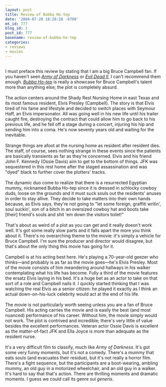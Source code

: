 ```yaml
---
layout: post
title: Review of Bubba Ho-tep
date: '2004-07-28 18:20:28 -0700'
mt_id: 777
blog_id: 1
post_id: 777
basename: review-of-bubba-ho-tep
categories:
- reviews
- movies
---
```

<br />I must preface this review by stating that I am a big Bruce Campbell fan. If you haven't seen <a href="http://www.amazon.com/exec/obidos/ASIN/B0000844IT/bbrown-20/ref=nosim/" title="Amazon link"><cite>Army of Darkness</cite></a> or <a href="http://www.amazon.com/exec/obidos/ASIN/6305841861/bbrown-20/ref=nosim/"><cite>Evil Dead II</cite></a>, I can't recommend them enough. <a href="http://www.amazon.com/exec/obidos/ASIN/B0001LQJMQ/bbrown-20/ref=nosim/" title="Amazon link"><cite>Bubba Ho-tep</cite></a> is really a showcase for Bruce Campbell's talent more than anything else; the plot is completely absurd.<br /><br />The action centers around the Shady Rest Nursing Home in east Texas and its most famous resident, Elvis Presley (Campbell). The story is that Elvis tired of his fame and lifestyle and decided to switch places with Seymour Haff, an Elvis impersonator. All was going well in his new life until his trailer caught fire, destroying the contract that could allow him to go back to his previous life, and he fell off a stage during a concert, injuring his hip and sending him into a coma. He's now seventy years old and waiting for the inevitable.<br /><br />Strange things are afoot at the nursing home as resident after resident dies. The staff, of course, sees nothing strange in these events since the patients are basically transients as far as they're concerned. Elvis and his friend John F. Kennedy (Ossie Davis) aim to get to the bottom of things. JFK was sequestered in this rest home after the staged assassination and was "dyed" black to further cover the plotters' tracks.<br /><br />The dynamic duo come to realize that there is a resurrected Egyptian mummy, nicknamed Bubba Ho-tep since it is dressed in schlocky cowboy duds, loose on the grounds and it must suck souls out the residents' anuses in order to stay allive. They decide to take matters into their own hands because, as Elvis says, they're not going to "let some foreign, graffiti writin', soul suckin', son of a bitch in an oversized cowboy hat and boots take [their] friend's souls and shit 'em down the visitors toilet!"<br /><br />That's about as weird of a plot as you can get and it really doesn't work well. It's got some really slow parts and it falls apart the more you think about it. There's no overarching theme to the movie: it's simply a vehicle for Bruce Campbell. I'm sure the producer and director would disagree, but that's about the only thing this movie has going for it.<br /><br />Campbell is at his acting best here. He's playing a 70-year-old geezer who thinks&#x2014;and probably is as far as the movie goes&#x2014;he's Elvis Presley. Most of the movie consists of him meandering around hallways in his walker contemplating what his life has become. Fully a third of the movie features the ersatz Elvis laying in his bed. It's a huge bet as an actor to take on that sort of a role and Campbell nails it. I quickly started thinking that I was watching the real Elvis as a senior citizen: he played it exactly as I think an actual down-on-his-luck celebrity would act at the end of his life.<br /><br />The movie is not particularly worth seeing unless you are a fan of Bruce Campbell. His acting carries the movie and is easily the best (and most nuanced) performance of his career. Without him, the movie simply would not work. The plot is contrived and incredible; there's very little of value besides the excellent performances. Veteran actor Ossie Davis is excellent as the matter-of-fact JFK and Ella Joyce is more than adequate as the resident nurse.<br /><br />It's a very difficult film to classify, much like <cite>Army of Darkness</cite>. It's got some very funny moments, but it's not a comedy. There's a mummy that eats souls (and evacuates their residue), but it's not really a horror film. There's a fight sequence, but the participants are a boot-wearing, ambling mummy, an old guy in a motorized wheelchair, and an old guy in a walker. It's hard to say that that's action. There are thrilling moments and dramatic moments. I guess we could call its genre <em>sui generis</em>.<br /><br /><br />
